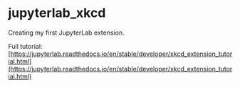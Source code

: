 # jupyterlab_xkcd

Creating my first JupyterLab extension.

Full tutorial: [https://jupyterlab.readthedocs.io/en/stable/developer/xkcd_extension_tutorial.html](https://jupyterlab.readthedocs.io/en/stable/developer/xkcd_extension_tutorial.html)
